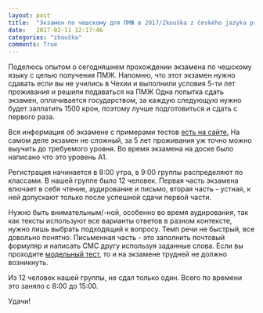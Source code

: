 ```yaml
---
layout: post
title:  "Экзамен по чешскому для ПМЖ в 2017/Zkouška z českého jazyka pro trvalý pobyt"
date:   2017-02-11 12:17:46
categories: "zkouška" 
comments: True
---
```


Поделюсь опытом о сегодняшнем прохождении экзамена по чешскому языку с целью получения ПМЖ. Напомню, что этот экзамен нужно сдавать если вы не учились в Чехии и выполнили условия 5-ти лет проживания и решили подаваться на ПМЖ
Одна попытка сдать экзамен, оплачивается государством, за каждую следующую нужно будет заплатить 1500 крон, поэтому лучше подготовиться и сдать с первого раза.
<!--more-->

Вся информация об экзамене с примерами тестов <a href="http://trvaly-pobyt.cestina-pro-cizince.cz/?p=&hl=ru_RU" target="_blank">есть на сайте.</a>
На самом деле экзамен не сложный, за 5 лет проживания уж точно можно выучить до требуемого уровня. Во время экзамена на доске было написано что это уровень А1.

Регистрация начинается в 8:00 утра, в 9:00 группы распределяют по классами. В нашей группе было 12 человек.
Первая часть экзамена влючает в себя чтение, аудирование и письмо, вторая часть - устная, к ней допускают только после успешной сдачи первой части.

Нужно быть внимательным/-ной, особенно во время аудирования, так как тексты используют все варианты ответов в разном контексте, нужно лишь выбрать подходящий к вопросу. Темп речи не быстрый, все довольно понятно.
Письменная часть - это заполнить почтовый формуляр и написать СМС другу используя заданные слова. Если вы проходите <a href="http://trvaly-pobyt.cestina-pro-cizince.cz/?p=interaktivni-modelovy-test-2016&hl=ru_RU" target="_blank"/>модельный тест</a>, то и на экзамене трудней не должно возникнуть.

Из 12 человек нашей группы, не сдал только один.
Всего по времени это заняло с 8:00 до 15:00.

Удачи!


